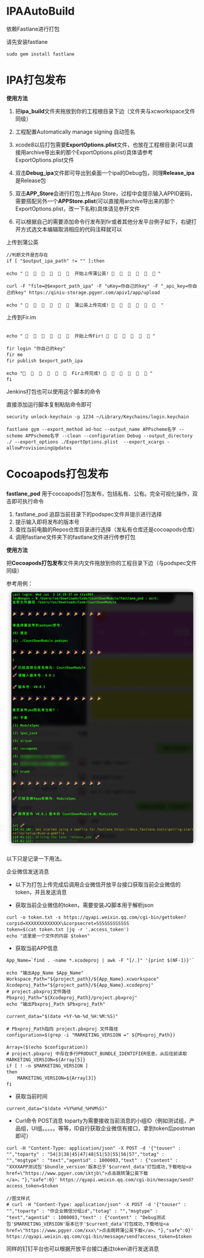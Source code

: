 # IPAAutoBuild 



依赖Fastlane进行打包

请先安装fastlane

```
sudo gem install fastlane
```

# IPA打包发布

**使用方法**

1. 把**ipa_build**文件夹拖放到你的工程根目录下边（文件夹与xcworkspace文件同级）

2. 工程配置Automatically manage signing 自动签名

3. xcode8以后打包需要**ExportOptions.plist**文件，也放在工程根目录(可以直接用archive导出来的那个ExportOptions.plist)具体请参考ExportOptions.plist文件

4. 双击**Debug_ipa**文件即可导出到桌面一个ipa的Debug包，同理**Release_ipa**是Release包

5. 双击**APP_Store**会进行打包上传App Store，过程中会提示输入APPID密码，需要搭配另外一个**APPStore.plist**(可以直接用archive导出来的那个ExportOptions.plist，改一下名称)具体请见参开文件

6. 可以根据自己的需要添加命令行发布到fir或者其他分发平台例子如下，右键打开方式选文本编辑取消相应的代码注释就可以

   

上传到蒲公英
```objc
//判断文件是否存在
if [ "$output_ipa_path" != "" ];then

echo " 🎉  🎉  🎉  🎉  🎉  🎉  开始上传蒲公英! 🎉  🎉  🎉  🎉  🎉  🎉 "

curl -F "file=@$export_path_ipa" -F "uKey=你自己的key" -F "_api_key=你自己的key" https://qiniu-storage.pgyer.com/apiv1/app/upload

echo " 🎉  🎉  🎉  🎉  🎉  🎉  蒲公英上传完成! 🎉  🎉  🎉  🎉  🎉  🎉  "

```

上传到Fir.im
```

echo " 🎉  🎉  🎉  🎉  🎉  🎉  开始上传Fir! 🎉  🎉  🎉  🎉  🎉  🎉 "

fir login "你自己的key"
fir me
fir publish $export_path_ipa
 
echo "🎉  🎉  🎉  🎉  🎉  🎉  Fir上传完成! 🎉  🎉  🎉  🎉  🎉  🎉 "
fi
```



Jenkins打包也可以使用这个脚本的命令

直接添加运行脚本复制粘贴命令即可
```
security unlock-keychain -p 1234 ~/Library/Keychains/login.keychain 

fastlane gym --export_method ad-hoc --output_name APPscheme名字 --scheme APPscheme名字 --clean --configuration Debug --output_directory ./ --export_options ./ExportOptions.plist  --export_xcargs -allowProvisioningUpdates

```

#  Cocoapods打包发布
### 
**fastlane_pod** 用于cocoapods打包发布，包括私有、公有。完全可视化操作，双击即可执行命令
1. fastlane_pod 追踪当前目录下的podspec文件并提示进行选择
2. 提示输入即将发布的版本号
3. 查找当前电脑的Repos仓库目录进行选择（发私有仓库还是cocoapods仓库）
4. 调用fastlane文件夹下的fastlane文件进行传参打包

**使用方法**

把**Cocoapods打包发布**文件夹内文件拖放到你的工程目录下边（与podspec文件同级）

参考用例：
![](shell.png)





以下只是记录一下用法。

企业微信发送消息

* 以下为打包上传完成后调用企业微信开放平台接口获取当前企业微信的token，并且发送消息

* 获取当前企业微信的token，需要安装JQ脚本用于解析json

```
curl -o token.txt -s https://qyapi.weixin.qq.com/cgi-bin/gettoken?corpid=XXXXXXXXXXXXX\&corpsecret=SSSSSSSSSSSS
token=$(cat token.txt |jq -r '.access_token')
echo "这里是一个文件的内容 $token"
```
* 获取当前APP信息

```
App_Name=`find . -name *.xcodeproj | awk -F "[/.]" '{print $(NF-1)}'`

echo "输出App_Name $App_Name"
Workspace_Path="${project_path}/${App_Name}.xcworkspace"
Xcodeproj_Path="${project_path}/${App_Name}.xcodeproj"
# project.pbxproj文件路径
Pbxproj_Path="${Xcodeproj_Path}/project.pbxproj"
echo "输出Pbxproj_Path $Pbxproj_Path"

current_data="$(date +%Y-%m-%d_%H:%M:%S)"

# Pbxproj_Path指向 project.pbxproj 文件路径
configuration=$(grep -i "MARKETING_VERSION =" ${Pbxproj_Path})

Array=($(echo $configuration))
# project.pbxproj 中存在多行PRODUCT_BUNDLE_IDENTIFIER信息，从后往前读取
MARKETING_VERSION=${Array[5]}
if [ ! -n $MARKETING_VERSION ]
then
    MARKETING_VERSION=${Array[3]}
fi
```
* 获取当前时间

```
current_data="$(date +%Y%m%d_%H%M%S)"
```
* Curl命令 POST消息 toparty为需要接收当前消息的小组ID（例如测试组，产品组，UI组。。。。。等等，ID自行获取企业微信有接口，拿到token后postman即可）

```
curl -H "Content-Type: application/json" -X POST -d '{"touser" : "","toparty" : "54|3|38|45|47|48|51|53|55|56|57","totag" : "","msgtype" : "text","agentid" : 1000003,"text" : {"content" : "XXXXAPP测试包'$bundle_version'版本已于'$current_data'打包成功,下载地址<a href=\"https://www.pgyer.com/iktjb\">点击跳转蒲公英下载</a>。"},"safe":0}' https://qyapi.weixin.qq.com/cgi-bin/message/send?access_token=$token

//图文样式
# curl -H "Content-Type: application/json" -X POST -d '{"touser" : "","toparty" : "你企业微信分组id","totag" : "","msgtype" : "text","agentid" : 1000003,"text" : {"content" : "Debug测试包'$MARKETING_VERSION'版本已于'$current_data'打包成功,下载地址<a href=\"https://www.pgyer.com/xxx\">点击跳转蒲公英下载</a>。"},"safe":0}' https://qyapi.weixin.qq.com/cgi-bin/message/send?access_token=$token

```

同样的钉钉平台也可以根据开放平台接口通过token进行发送消息
